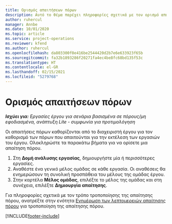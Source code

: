 ```yaml
---
title: Ορισμός απαιτήσεων πόρων
description: Αυτό το θέμα παρέχει πληροφορίες σχετικά με τον ορισμό απαίτησης πόρου.
author: ruhercul
manager: Annbe
ms.date: 10/01/2020
ms.topic: article
ms.service: project-operations
ms.reviewer: kfend
ms.author: ruhercul
ms.openlocfilehash: da803300f0e416be2544420d2b7e6e633923f65b
ms.sourcegitcommit: fa32b1893286f20271fa4ec4be8fc68bd135f53c
ms.translationtype: HT
ms.contentlocale: el-GR
ms.lasthandoff: 02/15/2021
ms.locfileid: "5279768"
---
```

# <a name="define-resource-requirements"></a>Ορισμός απαιτήσεων πόρων

_**Ισχύει για:** Εργασίες έργου για σενάρια βασισμένα σε πόρους/μη εφοδιασμένα, ανάπτυξη Lite - συμφωνία για προτιμολόγηση_

Οι απαιτήσεις πόρων καθορίζονται από το διαχειριστή έργου για τον καθορισμό των πόρων που απαιτούνται για την εκτέλεση των εργασιών του έργου. Ολοκληρώστε τα παρακάτω βήματα για να ορίσετε μια απαίτηση πόρου.

1.  Στη **Δομή ανάλυσης εργασίας**, δημιουργήστε μία ή περισσότερες εργασίες.
2.  Αναθέστε ένα γενικό μέλος ομάδας σε κάθε εργασία. Οι αναθέσεις θα ενημερώσουν τη συνολική προσπάθεια του μέλους της ομάδας έργου.
3.  Στην καρτέλα **Μέλος ομάδας**, επιλέξτε το μέλος της ομάδας και στη συνέχεια, επιλέξτε **Δημιουργία απαίτησης**.

Για πληροφορίες σχετικά με τον τρόπο τροποποίησης της απαίτησης πόρου, ανατρέξτε στην ενότητα [Ενημέρωση των λεπτομερειών απαίτησης πόρου](define-resource-requirements.md) για τροποποίηση της απαίτησης πόρου.

[!INCLUDE[footer-include](../includes/footer-banner.md)]